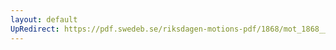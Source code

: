 ```yaml
---
layout: default
UpRedirect: https://pdf.swedeb.se/riksdagen-motions-pdf/1868/mot_1868__ak__00224/mot_1868__ak__00224_002.pdf
---
```

